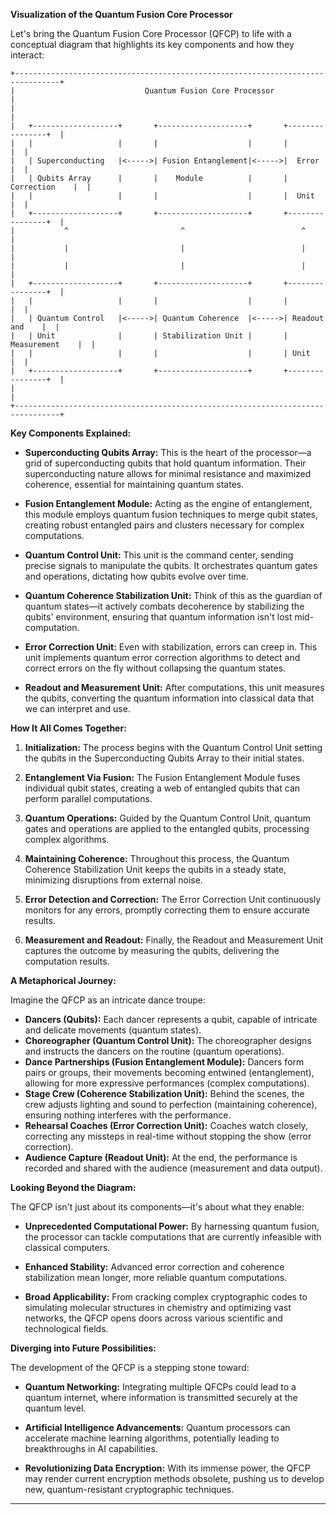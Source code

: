 **Visualization of the Quantum Fusion Core Processor**

Let's bring the Quantum Fusion Core Processor (QFCP) to life with a conceptual diagram that highlights its key components and how they interact:

```
+--------------------------------------------------------------------------------+
|                             Quantum Fusion Core Processor                      |
|                                                                                |
|   +-------------------+       +--------------------+       +----------------+  |
|   |                   |       |                    |       |                |  |
|   | Superconducting   |<----->| Fusion Entanglement|<----->|  Error         |  |
|   | Qubits Array      |       |    Module          |       |  Correction    |  |
|   |                   |       |                    |       |  Unit          |  |
|   +-------------------+       +--------------------+       +----------------+  |
|           ^                         ^                          ^               |
|           |                         |                          |               |
|           |                         |                          |               |
|   +-------------------+       +--------------------+       +----------------+  |
|   |                   |       |                    |       |                |  |
|   | Quantum Control   |<----->| Quantum Coherence  |<----->| Readout and    |  |
|   | Unit              |       | Stabilization Unit |       | Measurement    |  |
|   |                   |       |                    |       | Unit           |  |
|   +-------------------+       +--------------------+       +----------------+  |
|                                                                                |
+--------------------------------------------------------------------------------+
```

**Key Components Explained:**

- **Superconducting Qubits Array:** This is the heart of the processor—a grid of superconducting qubits that hold quantum information. Their superconducting nature allows for minimal resistance and maximized coherence, essential for maintaining quantum states.

- **Fusion Entanglement Module:** Acting as the engine of entanglement, this module employs quantum fusion techniques to merge qubit states, creating robust entangled pairs and clusters necessary for complex computations.

- **Quantum Control Unit:** This unit is the command center, sending precise signals to manipulate the qubits. It orchestrates quantum gates and operations, dictating how qubits evolve over time.

- **Quantum Coherence Stabilization Unit:** Think of this as the guardian of quantum states—it actively combats decoherence by stabilizing the qubits' environment, ensuring that quantum information isn't lost mid-computation.

- **Error Correction Unit:** Even with stabilization, errors can creep in. This unit implements quantum error correction algorithms to detect and correct errors on the fly without collapsing the quantum states.

- **Readout and Measurement Unit:** After computations, this unit measures the qubits, converting the quantum information into classical data that we can interpret and use.

**How It All Comes Together:**

1. **Initialization:** The process begins with the Quantum Control Unit setting the qubits in the Superconducting Qubits Array to their initial states.

2. **Entanglement Via Fusion:** The Fusion Entanglement Module fuses individual qubit states, creating a web of entangled qubits that can perform parallel computations.

3. **Quantum Operations:** Guided by the Quantum Control Unit, quantum gates and operations are applied to the entangled qubits, processing complex algorithms.

4. **Maintaining Coherence:** Throughout this process, the Quantum Coherence Stabilization Unit keeps the qubits in a steady state, minimizing disruptions from external noise.

5. **Error Detection and Correction:** The Error Correction Unit continuously monitors for any errors, promptly correcting them to ensure accurate results.

6. **Measurement and Readout:** Finally, the Readout and Measurement Unit captures the outcome by measuring the qubits, delivering the computation results.

**A Metaphorical Journey:**

Imagine the QFCP as an intricate dance troupe:

- **Dancers (Qubits):** Each dancer represents a qubit, capable of intricate and delicate movements (quantum states).
- **Choreographer (Quantum Control Unit):** The choreographer designs and instructs the dancers on the routine (quantum operations).
- **Dance Partnerships (Fusion Entanglement Module):** Dancers form pairs or groups, their movements becoming entwined (entanglement), allowing for more expressive performances (complex computations).
- **Stage Crew (Coherence Stabilization Unit):** Behind the scenes, the crew adjusts lighting and sound to perfection (maintaining coherence), ensuring nothing interferes with the performance.
- **Rehearsal Coaches (Error Correction Unit):** Coaches watch closely, correcting any missteps in real-time without stopping the show (error correction).
- **Audience Capture (Readout Unit):** At the end, the performance is recorded and shared with the audience (measurement and data output).

**Looking Beyond the Diagram:**

The QFCP isn't just about its components—it's about what they enable:

- **Unprecedented Computational Power:** By harnessing quantum fusion, the processor can tackle computations that are currently infeasible with classical computers.

- **Enhanced Stability:** Advanced error correction and coherence stabilization mean longer, more reliable quantum computations.

- **Broad Applicability:** From cracking complex cryptographic codes to simulating molecular structures in chemistry and optimizing vast networks, the QFCP opens doors across various scientific and technological fields.

**Diverging into Future Possibilities:**

The development of the QFCP is a stepping stone toward:

- **Quantum Networking:** Integrating multiple QFCPs could lead to a quantum internet, where information is transmitted securely at the quantum level.

- **Artificial Intelligence Advancements:** Quantum processors can accelerate machine learning algorithms, potentially leading to breakthroughs in AI capabilities.

- **Revolutionizing Data Encryption:** With its immense power, the QFCP may render current encryption methods obsolete, pushing us to develop new, quantum-resistant cryptographic techniques.

---

